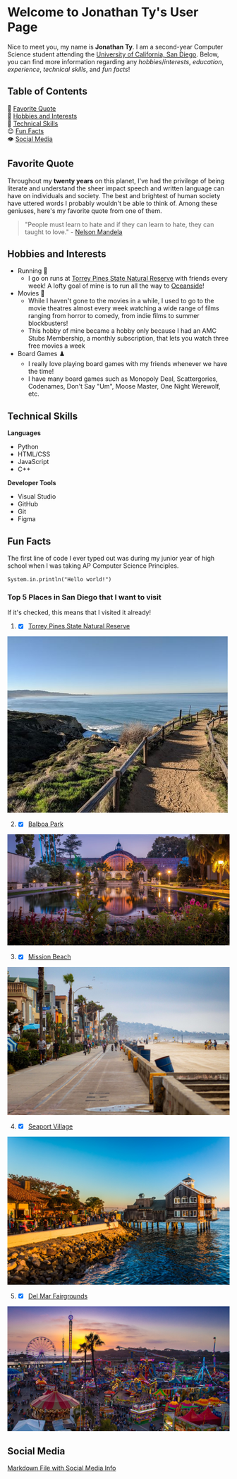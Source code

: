 # Welcome to Jonathan Ty's User Page

Nice to meet you, my name is **Jonathan Ty**. I am a second-year Computer Science student attending the [University of California, San Diego](https://ucsd.edu/). Below, you can find more information regarding any *hobbies*/*interests*, *education*, *experience*, *technical skills*, and *fun facts*! 

## Table of Contents
💬 [Favorite Quote](#favorite-quote)\
👟 [Hobbies and Interests](#hobbies-and-interests)\
💪 [Technical Skills](#technical-skills)\
😊 [Fun Facts](#fun-facts)\
👁️ [Social Media](#social-media)

## Favorite Quote
Throughout my **twenty years** on this planet, I've had the privilege of being literate and understand the sheer impact speech and written language can have on individuals and society. The best and brightest of human society have uttered words I probably wouldn't be able to think of. Among these geniuses, here's my favorite quote from one of them.
> "People must learn to hate and if they can learn to hate, they can taught to love." - [Nelson Mandela](https://www.nelsonmandela.org/biography)

## Hobbies and Interests
- Running 👟
  - I go on runs at [Torrey Pines State Natural Reserve](https://torreypine.org/) with friends every week! A lofty goal of mine is to run all the way to [Oceanside](https://www.ci.oceanside.ca.us/)!
- Movies 🍿
  - While I haven't gone to the movies in a while, I used to go to the movie theatres almost every week watching a wide range of films ranging from horror to comedy, from indie films to summer blockbusters!
  - This hobby of mine became a hobby only because I had an AMC Stubs Membership, a monthly subscription, that lets you watch three free movies a week
- Board Games ♟️
  - I really love playing board games with my friends whenever we have the time! 
  - I have many board games such as Monopoly Deal, Scattergories, Codenames, Don't Say "Um", Moose Master, One Night Werewolf, etc.

## Technical Skills
**Languages**
- Python
- HTML/CSS
- JavaScript
- C++

**Developer Tools**
- Visual Studio
- GitHub
- Git
- Figma

## Fun Facts
The first line of code I ever typed out was during my junior year of high school when I was taking AP Computer Science Principles.
```
System.in.println("Hello world!")
```

### Top 5 Places in San Diego that I want to visit
If it's checked, this means that I visited it already!
1. - [X] [Torrey Pines State Natural Reserve](https://torreypine.org/)

![Picture of Torrey Pines State Natural Reserve](img/Torrey-Pines-States-Natural-Reserve-Trails-1.jpg)

2. - [X] [Balboa Park](https://balboapark.org/)

![Picture of Balboa Park Botanical Garden during the Sunset](img/vc_spotlightbalboapark_hero_botanicalgarden_st_rf_724245028_1280x640.jpg.webp)

3. - [X] [Mission Beach](https://www.sandiego.org/explore/things-to-do/beaches-bays/mission-beach.aspx)

![Picture of Mission Beach](img/sean-mullowney-3BgUBmDKwiI-unsplash1-scaled.jpg)

4. - [X] [Seaport Village](https://www.seaportvillage.com/)

![Picture of Seaport Village](img/Seaport-Village.jpg)

5. - [X] [Del Mar Fairgrounds](https://www.delmarfairgrounds.com/)

![Picture of the Del Mar Fairgrounds during the San Diego County Fair](img/1718137018607.webp)

## Social Media
[Markdown File with Social Media Info](social-media.md)


